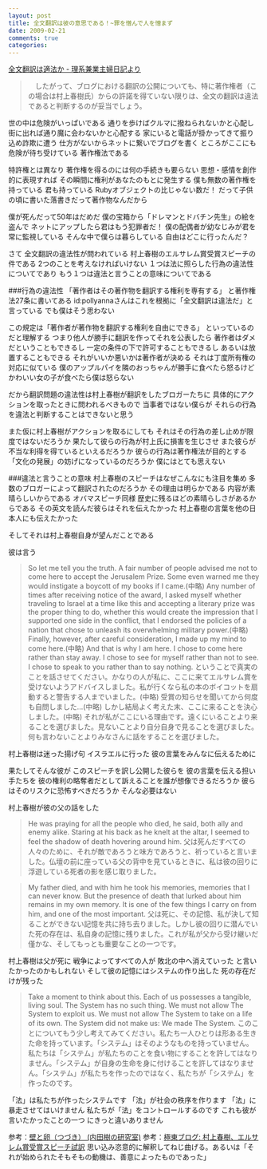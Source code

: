 ```yaml
---
layout: post
title: 全文翻訳は彼の意思である！~罪を憎んで人を憎まず
date: 2009-02-21
comments: true
categories:
---
```



[全文翻訳は適法か - 理系兼業主婦日記より](http://d.hatena.ne.jp/pollyanna/20090220/p1)
> 
> 　したがって、ブログにおける翻訳の公開についても、特に著作権者（この場合は村上春樹氏）からの許諾を得ていない限りは、全文の翻訳は違法であると判断するのが妥当でしょう。


世の中は危険がいっぱいである
通りを歩けばクルマに撥ねられないかと心配し
街に出れば通り魔に会わないかと心配する
家にいると電話が掛かってきて振り込め詐欺に遭う
仕方がないからネットに繋いでブログを書く
ところがここにも危険が待ち受けている
著作権法である

特許権とは異なり
著作権を得るのには何の手続きも要らない
思想・感情を創作的に表現すれば
その瞬間に権利があなたのもとに発生する
僕も無数の著作権を持っている
君も持っている
Rubyオブジェクトの比じゃない数だ！
だって子供の頃に書いた落書きだって著作物なんだから

僕が死んだって50年はだめだ
僕の宝箱から「ドレマンとドバチン先生」の絵を盗んで
ネットにアップしたら君はもう犯罪者だ！
僕の配偶者が幼なじみが君を常に監視している
そんな中で僕らは暮らしている
自由はどこに行ったんだ？

さて
全文翻訳の違法性が問われている
村上春樹のエルサレム賞受賞スピーチの件である
2つのことを考えなければいけない
１つは法に照らした行為の違法性についてであり
もう１つは違法と言うことの意味についてである

###行為の違法性
「著作者はその著作物を翻訳する権利を専有する」
と著作権法27条に書いてある
id:pollyannaさんはこれを根拠に「全文翻訳は違法だ」と言っている
でも僕はそう思わない

この規定は「著作者が著作物を翻訳する権利を自由にできる」
といっているのだと理解する
つまり他人が勝手に翻訳を作ってそれを公表したら
著作者はダメだということもできるし
一定の条件の下で許可することもできるし
あるいは放置することもできる
それがいいか悪いかは著作者が決める
それは丁度所有権の対応に似ている
僕のアップルパイを隣のおっちゃんが勝手に食べたら怒るけど
かわいい女の子が食べたら僕は怒らない

だから翻訳問題の違法性は村上春樹が翻訳をしたブロガーたちに
具体的にアクションを取ったときに問われるべきもので
当事者ではない僕らが
それらの行為を違法と判断することはできないと思う

また仮に村上春樹がアクションを取るにしても
それはその行為の差し止めが限度ではないだろうか
果たして彼らの行為が村上氏に損害を生じさせ
また彼らが不当な利得を得ているといえるだろうか
彼らの行為は著作権法が目的とする
「文化の発展」の妨げになっているのだろうか
僕にはとても思えない

###違法と言うことの意味
村上春樹のスピーチはなぜこんなにも注目を集め
多数のブロガーによって翻訳されたのだろうか
その理由は明らかである
内容が素晴らしいからである
オバマスピーチ同様
歴史に残るほどの素晴らしさがあるからである
その英文を読んだ彼らはそれを伝えたかった
村上春樹の言葉を他の日本人にも伝えたかった

そしてそれは村上春樹自身が望んだことである

彼は言う
> 
> So let me tell you the truth. A fair number of people advised me not to come here to accept the Jerusalem Prize. Some even warned me they would instigate a boycott of my books if I came.(中略)
> Any number of times after receiving notice of the award, I asked myself whether traveling to Israel at a time like this and accepting a literary prize was the proper thing to do, whether this would create the impression that I supported one side in the conflict, that I endorsed the policies of a nation that chose to unleash its overwhelming military power.(中略) 
> Finally, however, after careful consideration, I made up my mind to come here.(中略) 
> And that is why I am here. I chose to come here rather than stay away. I chose to see for myself rather than not to see. I chose to speak to you rather than to say nothing.
> ということで真実のことを話させてください。かなりの人が私に、ここに来てエルサレム賞を受けないようアドバイスしました。私が行くなら私の本のボイコットを扇動すると警告する人までいました。(中略)
> 受賞の知らせを聞いてから何度も自問しました…(中略)
> しかし結局よく考えた末、ここに来ることを決心しました。(中略)
> それが私がここにいる理由です。遠くにいることより来ることを選びました。見ないことより自分自身で見ることを選びました。何も言わないことよりみなさんに話をすることを選びました。


村上春樹は迷った揚げ句
イスラエルに行った
彼の言葉をみんなに伝えるために

果たしてそんな彼が
このスピーチを訳し公開した彼らを
彼の言葉を伝える担い手たちを
彼の権利の略奪者だとして訴えることを誰が想像できるだろうか
彼らはそのリスクに恐怖すべきだろうか
そんな必要はない

村上春樹が彼の父の話をした
> 
> He was praying for all the people who died, he said, both ally and enemy alike. Staring at his back as he knelt at the altar, I seemed to feel the shadow of death hovering around him.
> 父は死んだすべての人々のために、それが敵であろうと味方であろうと、祈っていると言いました。仏壇の前に座っている父の背中を見ているときに、私は彼の回りに浮遊している死者の影を感じ取りました。

> 
> My father died, and with him he took his memories, memories that I can never know. But the presence of death that lurked about him remains in my own memory. It is one of the few things I carry on from him, and one of the most important.
> 父は死に、その記憶、私が決して知ることができない記憶を共に持ち去りました。しかし彼の回りに潜んでいた死の存在は、私自身の記憶に残りました。これが私が父から受け継いだ僅かな、そしてもっとも重要なことの一つです。


村上春樹は父が死に
戦争によってすべての人が
敗北の中へ消えていった
と言いたかったのかもしれない
そして彼の記憶にはシステムの作り出した
死の存在だけが残った
> 
> Take a moment to think about this. Each of us possesses a tangible, living soul. The System has no such thing. We must not allow The System to exploit us. We must not allow The System to take on a life of its own. The System did not make us: We made The System.
> このことについてもう少し考えてみてください。私たち一人ひとりは形ある生きた命を持っています。「システム」はそのようなものを持っていません。私たちは「システム」が私たちのことを食い物にすることを許してはなりません。「システム」が自身の生命を身に付けることを許してはなりません。「システム」が私たちを作ったのではなく、私たちが「システム」を作ったのです。


「法」は私たちが作ったシステムです
「法」が社会の秩序を作ります
「法」に暴走させてはいけません
私たちが「法」をコントロールするのです
これも彼が言いたかったことの一つ
にきっと違いありません

参考：[壁と卵（つづき） (内田樹の研究室)](http://blog.tatsuru.com/2009/02/20_1543.php)
参考：[極東ブログ: 村上春樹、エルサレム賞受賞スピーチ試訳](http://finalvent.cocolog-nifty.com/fareastblog/2009/02/post-1345.html)
思い込み恣意的に解釈してねじ曲げる。あるいは「それが始められたそもそもの動機は、善意によったものであった」